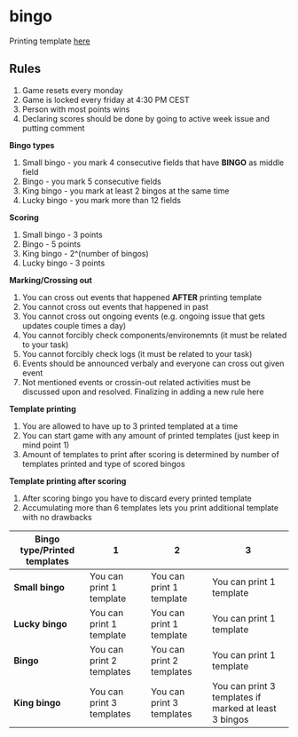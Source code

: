 # bingo

Printing template [here](https://wizzlerr.github.io/bingo/)

## Rules

1. Game resets every monday
2. Game is locked every friday at 4:30 PM CEST
3. Person with most points wins
4. Declaring scores should be done by going to active week issue and putting comment

**Bingo types**

1. Small bingo - you mark 4 consecutive fields that have **BINGO** as middle field
2. Bingo - you mark 5 consecutive fields
3. King bingo - you mark at least 2 bingos at the same time
4. Lucky bingo - you mark more than 12 fields

**Scoring**

1. Small bingo - 3 points
2. Bingo - 5 points
3. King bingo - 2^(number of bingos)
4. Lucky bingo - 3 points

**Marking/Crossing out**

1. You can cross out events that happened **AFTER** printing template
2. You cannot cross out events that happened in past
3. You cannot cross out ongoing events (e.g. ongoing issue that gets updates couple times a day)
4. You cannot forcibly check components/environemnts (it must be related to your task)
5. You cannot forcibly check logs (it must be related to your task)
6. Events should be announced verbaly and everyone can cross out given event
7. Not mentioned events or crossin-out related activities must be discussed upon and resolved. Finalizing in adding a new rule here

**Template printing**

1. You are allowed to have up to 3 printed templated at a time
2. You can start game with any amount of printed templates (just keep in mind point 1)
3. Amount of templates to print after scoring is determined by number of templates printed and type of scored bingos

**Template printing after scoring**

1. After scoring bingo you have to discard every printed template
2. Accumulating more than 6 templates lets you print additional template with no drawbacks

Bingo type/Printed templates | 1 | 2 | 3
------------ | ------------- | ------------- | -------------
**Small bingo** | You can print 1 template | You can print 1 template | You can print 1 template
**Lucky bingo** | You can print 1 template | You can print 1 template | You can print 1 template
**Bingo** | You can print 2 templates | You can print 2 templates | You can print 1 template
**King bingo** | You can print 3 templates | You can print 3 templates | You can print 3 templates if marked at least 3 bingos
